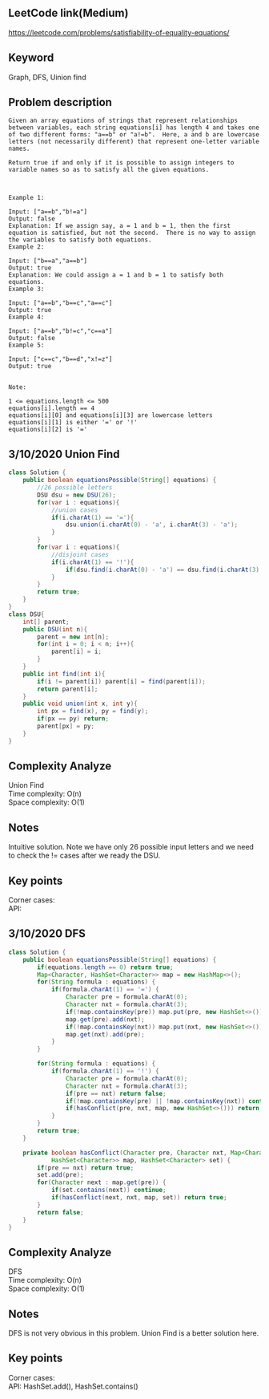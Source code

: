 ## LeetCode link(Medium)
https://leetcode.com/problems/satisfiability-of-equality-equations/

## Keyword
Graph, DFS, Uinion find

## Problem description
```
Given an array equations of strings that represent relationships between variables, each string equations[i] has length 4 and takes one of two different forms: "a==b" or "a!=b".  Here, a and b are lowercase letters (not necessarily different) that represent one-letter variable names.

Return true if and only if it is possible to assign integers to variable names so as to satisfy all the given equations.

 

Example 1:

Input: ["a==b","b!=a"]
Output: false
Explanation: If we assign say, a = 1 and b = 1, then the first equation is satisfied, but not the second.  There is no way to assign the variables to satisfy both equations.
Example 2:

Input: ["b==a","a==b"]
Output: true
Explanation: We could assign a = 1 and b = 1 to satisfy both equations.
Example 3:

Input: ["a==b","b==c","a==c"]
Output: true
Example 4:

Input: ["a==b","b!=c","c==a"]
Output: false
Example 5:

Input: ["c==c","b==d","x!=z"]
Output: true
 

Note:

1 <= equations.length <= 500
equations[i].length == 4
equations[i][0] and equations[i][3] are lowercase letters
equations[i][1] is either '=' or '!'
equations[i][2] is '='
```

## 3/10/2020 Union Find

```java
class Solution {
    public boolean equationsPossible(String[] equations) {
        //26 possible letters
        DSU dsu = new DSU(26);
        for(var i : equations){
            //union cases
            if(i.charAt(1) == '='){
                dsu.union(i.charAt(0) - 'a', i.charAt(3) - 'a');
            }
        }
        for(var i : equations){
            //disjoint cases
            if(i.charAt(1) == '!'){
                if(dsu.find(i.charAt(0) - 'a') == dsu.find(i.charAt(3) - 'a')) return false;
            }
        }
        return true;
    }
}
class DSU{
    int[] parent;
    public DSU(int n){
        parent = new int[n];
        for(int i = 0; i < n; i++){
            parent[i] = i;
        }
    }
    public int find(int i){
        if(i != parent[i]) parent[i] = find(parent[i]);
        return parent[i];
    }
    public void union(int x, int y){
        int px = find(x), py = find(y);
        if(px == py) return;
        parent[px] = py;
    }
}

```

## Complexity Analyze
Union Find\
Time complexity: O(n)\
Space complexity: O(1)

## Notes
Intuitive solution. Note we have only 26 possible input letters and we need to check the != cases after we ready the DSU.

## Key points
Corner cases: \
API: 

## 3/10/2020 DFS

```java
class Solution {
    public boolean equationsPossible(String[] equations) {
        if(equations.length == 0) return true;
        Map<Character, HashSet<Character>> map = new HashMap<>();
        for(String formula : equations) {
            if(formula.charAt(1) == '=') {
                Character pre = formula.charAt(0);
                Character nxt = formula.charAt(3);
                if(!map.containsKey(pre)) map.put(pre, new HashSet<>());
                map.get(pre).add(nxt);
                if(!map.containsKey(nxt)) map.put(nxt, new HashSet<>());
                map.get(nxt).add(pre);
            }
        }

        for(String formula : equations) {
            if(formula.charAt(1) == '!') {
                Character pre = formula.charAt(0);
                Character nxt = formula.charAt(3);
                if(pre == nxt) return false;
                if(!map.containsKey(pre) || !map.containsKey(nxt)) continue;
                if(hasConflict(pre, nxt, map, new HashSet<>())) return false;
            }
        }
        return true;
    }

    private boolean hasConflict(Character pre, Character nxt, Map<Character,
            HashSet<Character>> map, HashSet<Character> set) {
        if(pre == nxt) return true;
        set.add(pre);
        for(Character next : map.get(pre)) {
            if(set.contains(next)) continue;
            if(hasConflict(next, nxt, map, set)) return true;
        }
        return false;
    }
}
```

## Complexity Analyze
DFS\
Time complexity: O(n) \
Space complexity: O(1)

## Notes
DFS is not very obvious in this problem. Union Find is a better solution here.

## Key points
Corner cases: \
API: HashSet.add(), HashSet.contains()